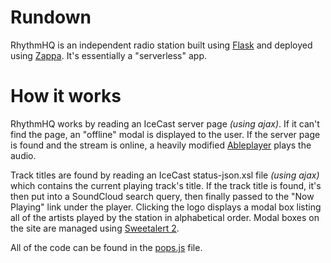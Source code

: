 # Rundown

RhythmHQ is an independent radio station built using [Flask](http://flask.pocoo.org/) and deployed using [Zappa](https://github.com/Miserlou/Zappa). It's essentially a "serverless" app.

# How it works

RhythmHQ works by reading an IceCast server page *(using ajax)*. If it can't find the page, an "offline" modal is displayed to the user.
If the server page is found and the stream is online, a heavily modified [Ableplayer](https://ableplayer.github.io/ableplayer/) plays the audio.

Track titles are found by reading an IceCast status-json.xsl file *(using ajax)* which contains the current playing track's title. If the track title is found, it's then put into a SoundCloud search query, then finally passed to the "Now Playing" link under the player. Clicking the logo displays a modal box listing all of the artists played by the station in alphabetical order. Modal boxes on the site are managed using [Sweetalert 2](https://limonte.github.io/sweetalert2/).

All of the code can be found in the [pops.js](https://github.com/kyoto-shift/rhythmhq-flask/blob/master/static/scripts/pops.js) file.
